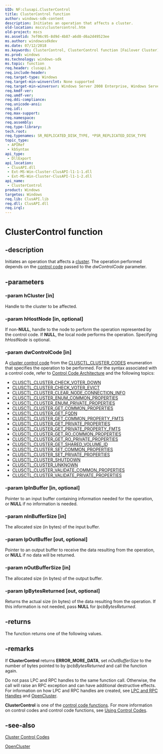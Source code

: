 ```yaml
---
UID: NF:clusapi.ClusterControl
title: ClusterControl function
author: windows-sdk-content
description: Initiates an operation that affects a cluster.
old-location: mscs\clustercontrol.htm
old-project: mscs
ms.assetid: 7ef06c95-8d9d-4b87-a6d8-d6a2d49523ee
ms.author: windowssdkdev
ms.date: 07/12/2018
ms.keywords: ClusterControl, ClusterControl function [Failover Cluster], _wolf_clustercontrol, clusapi/ClusterControl, mscs.clustercontrol
ms.prod: windows
ms.technology: windows-sdk
ms.topic: function
req.header: clusapi.h
req.include-header: 
req.target-type: Windows
req.target-min-winverclnt: None supported
req.target-min-winversvr: Windows Server 2008 Enterprise, Windows Server 2008 Datacenter
req.kmdf-ver: 
req.umdf-ver: 
req.ddi-compliance: 
req.unicode-ansi: 
req.idl: 
req.max-support: 
req.namespace: 
req.assembly: 
req.type-library: 
tech.root: 
req.typenames: SR_REPLICATED_DISK_TYPE, *PSR_REPLICATED_DISK_TYPE
topic_type:
 - APIRef
 - kbSyntax
api_type:
 - DllExport
api_location:
 - ClusAPI.dll
 - Ext-MS-Win-Cluster-ClusAPI-l1-1-1.dll
 - Ext-MS-Win-Cluster-ClusAPI-l1-1-2.dll
api_name:
 - ClusterControl
product: Windows
targetos: Windows
req.lib: ClusAPI.lib
req.dll: ClusAPI.dll
req.irql: 
---
```


# ClusterControl function


## -description


Initiates an 
    operation that affects a <a href="https://msdn.microsoft.com/library/windows/hardware/dn922625">cluster</a>. The operation 
    performed depends on the <a href="https://msdn.microsoft.com/47618915-0985-4415-b7d4-5959fb27eb9f">control code</a> passed to the 
    <i>dwControlCode</i> parameter.


## -parameters




### -param hCluster [in]

Handle to the cluster to be affected.


### -param hHostNode [in, optional]

If non-<b>NULL</b>, handle to the node to perform the operation represented by the control 
       code. If <b>NULL</b>, the local node performs the operation. Specifying 
       <i>hHostNode</i> is optional.


### -param dwControlCode [in]

A <a href="https://msdn.microsoft.com/cabd9d59-7ace-4081-9de1-7645c882a64d">cluster control code</a> from the 
       <a href="https://msdn.microsoft.com/b5ce8c3c-3a5d-4785-a3ce-b8b37c6c5dc8">CLUSCTL_CLUSTER_CODES</a> enumeration that specifies 
       the operation to be performed. For the syntax associated with a control code, refer to 
       <a href="https://msdn.microsoft.com/d107f743-8ce8-4c0c-b7a2-24a70ffbc0f3">Control Code Architecture</a> and the following 
       topics:


<ul>
<li>
<a href="https://msdn.microsoft.com/4987c8c1-7f5a-4b4a-8fba-55457922b641">CLUSCTL_CLUSTER_CHECK_VOTER_DOWN</a>
</li>
<li>
<a href="https://msdn.microsoft.com/e87d5598-01f5-4d33-aa8c-e9c059cb9716">CLUSCTL_CLUSTER_CHECK_VOTER_EVICT</a>
</li>
<li>
<a href="https://msdn.microsoft.com/B00D4725-AD1B-415D-A774-1216F0017FFF">CLUSCTL_CLUSTER_CLEAR_NODE_CONNECTION_INFO</a>
</li>
<li>
<a href="https://msdn.microsoft.com/03fadf36-9a76-496e-a48b-c083c958b870">CLUSCTL_CLUSTER_ENUM_COMMON_PROPERTIES</a>
</li>
<li>
<a href="https://msdn.microsoft.com/1009b6b5-47b0-475d-97a2-cd68243d3072">CLUSCTL_CLUSTER_ENUM_PRIVATE_PROPERTIES</a>
</li>
<li>
<a href="https://msdn.microsoft.com/8b4d68b5-01f5-438a-93d7-853f19bad1d4">CLUSCTL_CLUSTER_GET_COMMON_PROPERTIES</a>
</li>
<li>
<a href="https://msdn.microsoft.com/ba8a9445-b955-481a-9c6c-7457fa38a746">CLUSCTL_CLUSTER_GET_FQDN</a>
</li>
<li>
<a href="https://msdn.microsoft.com/29f87a9c-98e2-46c0-94a0-634924e07930">CLUSCTL_CLUSTER_GET_COMMON_PROPERTY_FMTS</a>
</li>
<li>
<a href="https://msdn.microsoft.com/852025e6-9fa1-47a5-8e7b-272cd453ce19">CLUSCTL_CLUSTER_GET_PRIVATE_PROPERTIES</a>
</li>
<li>
<a href="https://msdn.microsoft.com/c92d8fc4-44e4-4026-9e67-58c4ad5cfaf0">CLUSCTL_CLUSTER_GET_PRIVATE_PROPERTY_FMTS</a>
</li>
<li>
<a href="https://msdn.microsoft.com/045d39bc-085f-4d09-9854-d694df4d0a6a">CLUSCTL_CLUSTER_GET_RO_COMMON_PROPERTIES</a>
</li>
<li>
<a href="https://msdn.microsoft.com/a51019bc-f412-4c91-8e6d-b32200c2e39c">CLUSCTL_CLUSTER_GET_RO_PRIVATE_PROPERTIES</a>
</li>
<li>
<a href="https://msdn.microsoft.com/0e470934-f1c1-40b2-93b7-10a9b3de3032">CLUSCTL_CLUSTER_GET_SHARED_VOLUME_ID</a>
</li>
<li>
<a href="https://msdn.microsoft.com/c58d6390-3f22-4ad4-a568-d79a787eefdf">CLUSCTL_CLUSTER_SET_COMMON_PROPERTIES</a>
</li>
<li>
<a href="https://msdn.microsoft.com/e7e471b8-1df4-4b46-bdac-d0acadd86910">CLUSCTL_CLUSTER_SET_PRIVATE_PROPERTIES</a>
</li>
<li>
<a href="https://msdn.microsoft.com/ebf8820a-109e-47fe-94ed-4fb1377597d5">CLUSCTL_CLUSTER_SHUTDOWN</a>
</li>
<li>
<a href="https://msdn.microsoft.com/1b5467c0-1cf2-4678-8e1a-000ab053d334">CLUSCTL_CLUSTER_UNKNOWN</a>
</li>
<li>
<a href="https://msdn.microsoft.com/a4db891b-bf8c-42bd-b366-cddd89c279ba">CLUSCTL_CLUSTER_VALIDATE_COMMON_PROPERTIES</a>
</li>
<li>
<a href="https://msdn.microsoft.com/afbe9278-5484-4081-b345-1885268bd38a">CLUSCTL_CLUSTER_VALIDATE_PRIVATE_PROPERTIES</a>
</li>
</ul>



### -param lpInBuffer [in, optional]

Pointer to an input buffer containing information needed for the operation, or <b>NULL</b> 
       if no information is needed.


### -param nInBufferSize [in]

The allocated size (in bytes) of the input buffer.


### -param lpOutBuffer [out, optional]

Pointer to an output buffer to receive the data resulting from the operation, or 
       <b>NULL</b> if no data will be returned.


### -param nOutBufferSize [in]

The allocated size (in bytes) of the output buffer.


### -param lpBytesReturned [out, optional]

Returns the actual size (in bytes) of the data resulting from the operation. If this information is not 
       needed, pass <b>NULL</b> for <i>lpcbBytesReturned</i>.


## -returns



The function returns one of the following values.




## -remarks



If <b>ClusterControl</b> returns 
     <b>ERROR_MORE_DATA</b>, set <i>nOutBufferSize</i> to the number of bytes 
     pointed to by <i>lpcbBytesReturned</i> and call the function again.

Do not pass LPC and RPC handles to the same function call. Otherwise, the call will raise an RPC exception and 
     can have additional destructive effects. For information on how LPC and RPC handles are created, see 
     <a href="https://msdn.microsoft.com/0fdb2024-9b04-4a38-baf9-3cdabba9bf8c">LPC and RPC Handles</a> and 
     <a href="https://msdn.microsoft.com/b2ee2575-cc1e-4696-8e95-9798fb556c58">OpenCluster</a>.

<b>ClusterControl</b> is one of the 
     <a href="https://msdn.microsoft.com/89ae667e-6ad9-453e-b370-b3d6a67172a2">control code functions</a>. For more information on 
     control codes and control code functions, see 
     <a href="https://msdn.microsoft.com/20f87f60-6237-459a-93bc-f599391e65b0">Using Control Codes</a>.




## -see-also




<a href="https://msdn.microsoft.com/cabd9d59-7ace-4081-9de1-7645c882a64d">Cluster Control Codes</a>



<a href="https://msdn.microsoft.com/b2ee2575-cc1e-4696-8e95-9798fb556c58">OpenCluster</a>
 

 

